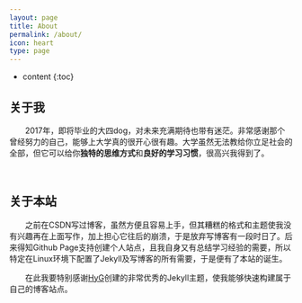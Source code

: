 ```yaml
---
layout: page
title: About
permalink: /about/
icon: heart
type: page
---
```


* content
{:toc}

## 关于我

&emsp;&emsp;2017年，即将毕业的大四dog，对未来充满期待也带有迷茫。非常感谢那个曾经努力的自己，能够上大学真的很开心很有趣。大学虽然无法教给你立足社会的全部，但它可以给你**独特的思维方式**和**良好的学习习惯**，很高兴我得到了。

<br/>

## 关于本站

&emsp;&emsp;之前在CSDN写过博客，虽然方便且容易上手，但其糟糕的格式和主题使我没有兴趣再在上面写作，加上担心它往后的崩溃，于是放弃写博客有一段时日了。后来得知Github Page支持创建个人站点，且我自身又有总结学习经验的需要，所以特定在Linux环境下配置了Jekyll及写博客的所有需要，于是便有了本站的诞生。

&emsp;&emsp;在此我要特别感谢[HyG](https://github.com/Gaohaoyang)创建的非常优秀的Jekyll主题，使我能够快速构建属于自己的博客站点。